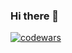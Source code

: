 ### Hi there 👋

[![codewars](https://www.codewars.com/users/username/badges/large)](https://www.codewars.com/users/Monorall)   
